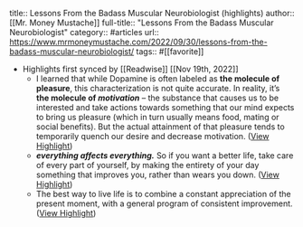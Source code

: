 title:: Lessons From the Badass Muscular Neurobiologist (highlights)
author:: [[Mr. Money Mustache]]
full-title:: "Lessons From the Badass Muscular Neurobiologist"
category:: #articles
url:: https://www.mrmoneymustache.com/2022/09/30/lessons-from-the-badass-muscular-neurobiologist/
tags:: #[[favorite]]

- Highlights first synced by [[Readwise]] [[Nov 19th, 2022]]
	- I learned that while Dopamine is often labeled as **the molecule of pleasure**, this characterization is not quite accurate. In reality, it’s **the molecule of *motivation*** – the substance that causes us to be interested and take actions towards something that our mind expects to bring us pleasure (which in turn usually means food, mating or social benefits). But the actual attainment of that pleasure tends to temporarily quench our desire and decrease motivation. ([View Highlight](https://read.readwise.io/read/01ghqabq5nkjpf7n7q0eek55ez))
	- ***everything affects everything.*** So if you want a better life, take care of every part of yourself, by making the entirety of your day something that improves you, rather than wears you down. ([View Highlight](https://read.readwise.io/read/01ghqacgw84y3cb08dksgp3mtp))
	- The best way to live life is to combine a constant appreciation of the present moment, with a general program of consistent improvement. ([View Highlight](https://read.readwise.io/read/01ghqacz0kz8yq7mg5h8bcbxbr))